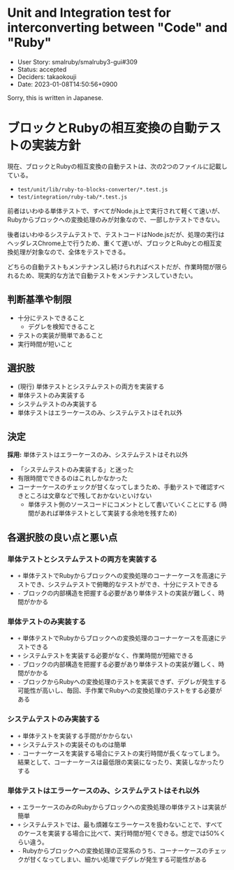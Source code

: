 # Unit and Integration test for interconverting between "Code" and "Ruby"

- User Story: smalruby/smalruby3-gui#309
- Status: accepted
- Deciders: takaokouji
- Date: 2023-01-08T14:50:56+0900

Sorry, this is written in Japanese.

# ブロックとRubyの相互変換の自動テストの実装方針

現在、ブロックとRubyの相互変換の自動テストは、次の2つのファイルに記載している。

- `test/unit/lib/ruby-to-blocks-converter/*.test.js`
- `test/integration/ruby-tab/*.test.js`

前者はいわゆる単体テストで、すべてがNode.js上で実行されて軽くて速いが、Rubyからブロックへの変換処理のみが対象なので、一部しかテストできない。

後者はいわゆるシステムテストで、テストコードはNode.jsだが、処理の実行はヘッダレスChrome上で行うため、重くて遅いが、ブロックとRubyとの相互変換処理が対象なので、全体をテストできる。

どちらの自動テストもメンテナンスし続けられればベストだが、作業時間が限られるため、現実的な方法で自動テストをメンテナンスしていきたい。

## 判断基準や制限

* 十分にテストできること
  * デグレを検知できること
* テストの実装が簡単であること
* 実行時間が短いこと

## 選択肢

* (現行) 単体テストとシステムテストの両方を実装する
* 単体テストのみ実装する
* システムテストのみ実装する
* 単体テストはエラーケースのみ、システムテストはそれ以外

## 決定

**採用:** 単体テストはエラーケースのみ、システムテストはそれ以外

* 「システムテストのみ実装する」と迷った
* 有限時間でできるのはこれしかなかった
* コーナーケースのチェックが甘くなってしまうため、手動テストで確認すべきところは文章などで残しておかないといけない
  * 単体テスト側のソースコードにコメントとして書いていくことにする (時間があれば単体テストとして実装する余地を残すため)

## 各選択肢の良い点と悪い点

### 単体テストとシステムテストの両方を実装する

* `+` 単体テストでRubyからブロックへの変換処理のコーナーケースを高速にテストでき、システムテストで俯瞰的なテストができ、十分にテストできる
* `-` ブロックの内部構造を把握する必要があり単体テストの実装が難しく、時間がかかる

### 単体テストのみ実装する

* `+` 単体テストでRubyからブロックへの変換処理のコーナーケースを高速にテストできる
* `+` システムテストを実装する必要がなく、作業時間が短縮できる
* `-` ブロックの内部構造を把握する必要があり単体テストの実装が難しく、時間がかかる
* `-` ブロックからRubyへの変換処理のテストを実装できず、デグレが発生する可能性が高いし、毎回、手作業でRubyへの変換処理のテストをする必要がある

### システムテストのみ実装する

* `+` 単体テストを実装する手間がかからない
* `+` システムテストの実装そのものは簡単
* `-` コーナーケースを実装する場合にテストの実行時間が長くなってしまう。結果として、コーナーケースは最低限の実装になったり、実装しなかったりする

### 単体テストはエラーケースのみ、システムテストはそれ以外

* `+` エラーケースのみのRubyからブロックへの変換処理の単体テストは実装が簡単
* `+` システムテストでは、最も煩雑なエラーケースを扱わないことで、すべてのケースを実装する場合に比べて、実行時間が短くできる。想定では50%くらい違う。
* `-` Rubyからブロックへの変換処理の正常系のうち、コーナーケースのチェックが甘くなってしまい、細かい処理でデグレが発生する可能性がある
